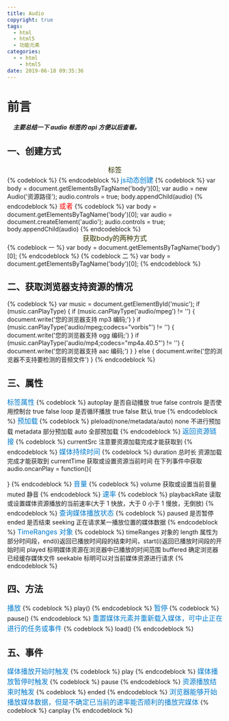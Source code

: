 ```yaml
---
title: Audio
copyright: true
tags:
  - html
  - html5
  - 功能元素
categories:
  - - html
    - html5
date: 2019-06-18 09:35:36
---
```


# 前言

##### &emsp;主要总结一下 audio 标签的 api 方便以后查看。

## 一、创建方式

<center><font color='#3333' size='3'>标签</font></center>
{% codeblock  %}
 <audio src=""></audio>
{% endcodeblock %}
<left><font color='#007ACC' size='3'>js动态创建</font></left>
{% codeblock  %}
var body = document.getElementsByTagName('body')[0];
    var audio = new Audio('资源路径');
    audio.controls = true;
    body.appendChild(audio)
{% endcodeblock %}
<left><font color='red' size='3'>或者</font></left>
{% codeblock  %}
 var body = document.getElementsByTagName('body')[0];
    var audio = document.createElement('audio');
    audio.controls = true;
    body.appendChild(audio)
{% endcodeblock %}
<center><font color='#3333' size='3'>获取body的两种方式</font></center>
{% codeblock 一 %}
 var body = document.getElementsByTagName('body')[0];
{% endcodeblock %}
{% codeblock 二 %}
 var body = document.getElementsByTagName('body')[0];
{% endcodeblock %}

## 二、获取浏览器支持资源的情况

{% codeblock  %}
var music = document.getElementById('music');
if (music.canPlayType) {
if (music.canPlayType('audio/mpeg') != '') {
document.write('您的浏览器支持 mp3 编码;')
}
if (music.canPlayType('audio/mpeg;codecs="vorbis"') != '') {
document.write('您的浏览器支持 ogg 编码;')
}
if (music.canPlayType('audio/mp4;codecs="mp4a.40.5"') != '') {
document.write('您的浏览器支持 aac 编码;')
}
} else {
document.write('您的浏览器不支持要检测的音频文件')
}
{% endcodeblock %}

## 三、属性

<left><font color='#007ACC' size='3'>标签属性</font></left>
{% codeblock  %}
autoplay 是否自动播放 true false
controls 是否使用控制台 true false
loop 是否循环播放 true false
默认 true
{% endcodeblock %}
<left><font color='#007ACC' size='3'>预加载</font></left>
{% codeblock  %}
pleload(none/metadata/auto)
none 不进行预加载
metadata 部分预加载
auto 全部预加载
{% endcodeblock %}
<left><font color='#007ACC' size='3'>返回资源链接</font></left>
{% codeblock  %}
currentSrc 注意要资源加载完成才能获取到
{% endcodeblock %}
<left><font color='#007ACC' size='3'>媒体持续时间</font></left>
{% codeblock  %}
duration 总时长 资源加载完成才能获取到
currentTime 获取或设置资源当前时间
在下列事件中获取
audio.oncanPlay = function(){

}
{% endcodeblock %}
<left><font color='#007ACC' size='3'>音量</font></left>
{% codeblock  %}
volume 获取或设置当前音量
muted 静音
{% endcodeblock %}
<left><font color='#007ACC' size='3'>速率</font></left>
{% codeblock  %}
playbackRate 读取或设置媒体资源播放的当前速率(大于 1 快放，大于 0 小于 1 慢放，无倒放)
{% endcodeblock %}
<left><font color='#007ACC' size='3'>查询媒体播放状态</font></left>
{% codeblock  %}
paused 是否暂停
ended 是否结束
seeking 正在请求某一播放位置的媒体数据
{% endcodeblock %}
<left><font color='#007ACC' size='3'>TimeRanges 对象</font></left>
{% codeblock  %}
timeRanges 对象的 length 属性为部分时间段，end(i)返回已播放时间段的结束时间，start(i)返回已播放时间段的开始时间
played 标明媒体资源在浏览器中已播放的时间范围
buffered 确定浏览器已经缓存媒体文件
seekable 标明可以对当前媒体资源进行请求
{% endcodeblock %}

## 四、方法

<left><font color='#007ACC' size='3'>播放</font></left>
{% codeblock  %}
play()
{% endcodeblock %}
<left><font color='#007ACC' size='3'>暂停</font></left>
{% codeblock  %}
pause()
{% endcodeblock %}
<left><font color='#007ACC' size='3'>重置媒体元素并重新载入媒体，可中止正在进行的任务或事件</font></left>
{% codeblock  %}
load()
{% endcodeblock %}

## 五、事件

<left><font color='#007ACC' size='3'>媒体播放开始时触发</font></left>
{% codeblock  %}
play
{% endcodeblock %}
<left><font color='#007ACC' size='3'>媒体播放暂停时触发</font></left>
{% codeblock  %}
pause
{% endcodeblock %}
<left><font color='#007ACC' size='3'>资源播放结束时触发</font></left>
{% codeblock  %}
ended
{% endcodeblock %}
<left><font color='#007ACC' size='3'>浏览器能够开始播放媒体数据，但是不确定已当前的速率能否顺利的播放完媒体</font></left>
{% codeblock  %}
canplay
{% endcodeblock %}
